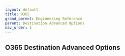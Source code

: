 ```yaml
---
layout: default
title: O365
grand_parent: Engineering Reference
parent: Destination Advanced Options
nav_order: 1
---
```


## O365 Destination Advanced Options

